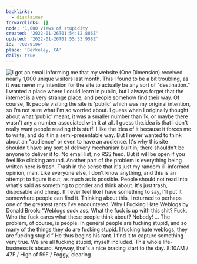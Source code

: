 ```yaml
---
backlinks:
  - disclaimer
forwardlinks: []
node: '1,000 views of stupidity'
created: '2022-01-26T01:54:12.886Z'
updated: '2022-01-26T01:55:33.958Z'
id: '70279196'
place: 'Berkeley, CA'
daily: true
---
```

![I got an email informing me that my website (One Dimension) received nearly 1,000 unique visitors last month. This I found to be a bit troubling, as it was never my intention for the site to actually be any sort of "destination.” I wanted a place where I could learn in public, but I always forget that the internet is a very strange place, and people somehow find their way. Of course, 1k people visiting the site is 'public' which was my original intention, so I’m not sure what I'm so worried about. I guess when I originally thought about what 'public' meant, it was a smaller number than 1k, or maybe there wasn't any a number associated with it at all. I guess the.idea is that I don't really want people reading this stuff. I like the idea of it because it forces me to write, and do it in a semi-presentable way. But I never wanted to think about an "audience" or even to have an audience. It's why this site shouldn't have any sort of delivery mechanism built in; there shouldn't be anyone to deliver it to. No email list, no RSS feed. But it will be open if you feel like clicking around. Another part of the problem is everything being written here is trash. Trash in the sense that it's just my random ill-informed opinion, man. Like everyone else, I don't know anything, and this is an attempt to figure it out, as much as is possible. People should not read into what's said as something to ponder and think about. It's just trash, disposable and cheap. If I ever feel like I have something to say, I'll put it somewhere people can find it. Thinking about this, I returned to perhaps one of the greatest rants I've encountered: Why I Fucking Hate Weblogs by Donald Brook: “Weblogs suck ass. What the fuck is up with this shit? Fuck. Who the fuck cares what these people think about? Nobody! … The problem, of course, is people. In general people are fucking stupid, and so many of the things they do are fucking stupid. I fucking hate weblogs, they are fucking stupid.” He thus begins his rant. I find it to capture something very true. We are all fucking stupid, myself included. This whole life-business is absurd. Anyway, that's a nice bracing start to the day. 8:10AM / 47F / High of 59F / Foggy, clearing](images/70279196/CXdtEZayhE-daily.webp "")

